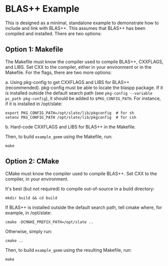 BLAS++ Example
================================================================================

This is designed as a minimal, standalone example to demonstrate
how to include and link with BLAS++. This assumes that BLAS++ has
been compiled and installed. There are two options:

## Option 1: Makefile

The Makefile must know the compiler used to compile BLAS++,
CXXFLAGS, and LIBS. Set CXX to the compiler, either in your environment
or in the Makefile. For the flags, there are two more options:

a. Using pkg-config to get CXXFLAGS and LIBS for BLAS++ (recommended).
pkg-config must be able to locate the blaspp package. If it is installed
outside the default search path (see `pkg-config --variable pc_path pkg-config`),
it should be added to `$PKG_CONFIG_PATH`. For instance, if it is installed
in /opt/slate:

    export PKG_CONFIG_PATH=/opt/slate/lib/pkgconfig  # for sh
    setenv PKG_CONFIG_PATH /opt/slate/lib/pkgconfig  # for csh

b. Hard-code CXXFLAGS and LIBS for BLAS++ in the Makefile.

Then, to build `example_gemm` using the Makefile, run:

    make

## Option 2: CMake

CMake must know the compiler used to compile BLAS++. Set CXX to the
compiler, in your environment.

It's best (but not required) to compile out-of-source in a build directory:

    mkdir build && cd build

If BLAS++ is installed outside the default search path, tell cmake
where, for example, in /opt/slate:

    cmake -DCMAKE_PREFIX_PATH=/opt/slate ..

Otherwise, simply run:

    cmake ..

Then, to build `example_gemm` using the resulting Makefile, run:

    make
